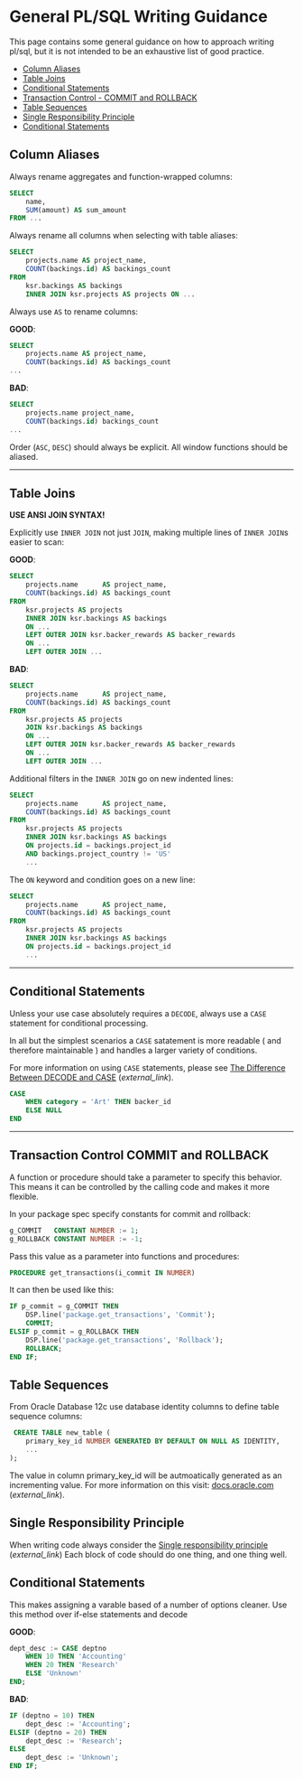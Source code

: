 # General PL/SQL Writing Guidance

This page contains some general guidance on how to approach writing pl/sql, but it is not intended to be an exhaustive list of good practice.


* [Column Aliases](#column-aliases)
* [Table Joins](#table-joins)
* [Conditional Statements](#conditional-statements)
* [Transaction Control - COMMIT and ROLLBACK](#transaction-control-commit-and-rollback)
* [Table Sequences](#table-sequences)
* [Single Responsibility Principle](single-responsibility-principle)
* [Conditional Statements](#conditional-statements)


## Column Aliases

Always rename aggregates and function-wrapped columns:

```sql
SELECT
    name,
    SUM(amount) AS sum_amount
FROM ...
```

Always rename all columns when selecting with table aliases:

```sql
SELECT
    projects.name AS project_name,
    COUNT(backings.id) AS backings_count
FROM 
    ksr.backings AS backings
    INNER JOIN ksr.projects AS projects ON ...
```

Always use `AS` to rename columns:

__GOOD__:

```sql
SELECT
    projects.name AS project_name,
    COUNT(backings.id) AS backings_count
...
```

__BAD__:

```sql
SELECT
    projects.name project_name,
    COUNT(backings.id) backings_count
...
```

Order (`ASC`, `DESC`) should always be explicit. All window functions should be aliased.

---

## Table Joins

__USE ANSI JOIN SYNTAX!__

Explicitly use `INNER JOIN` not just `JOIN`, making multiple lines of `INNER JOIN`s easier to scan:

__GOOD__:

```sql
SELECT
    projects.name      AS project_name,
    COUNT(backings.id) AS backings_count
FROM 
    ksr.projects AS projects
    INNER JOIN ksr.backings AS backings
    ON ...
    LEFT OUTER JOIN ksr.backer_rewards AS backer_rewards 
    ON ...
    LEFT OUTER JOIN ...
```

__BAD__:

```sql
SELECT
    projects.name      AS project_name,
    COUNT(backings.id) AS backings_count
FROM 
    ksr.projects AS projects
    JOIN ksr.backings AS backings 
    ON ...
    LEFT OUTER JOIN ksr.backer_rewards AS backer_rewards
    ON ...
    LEFT OUTER JOIN ...
```

Additional filters in the `INNER JOIN` go on new indented lines:

```sql
SELECT
    projects.name      AS project_name,
    COUNT(backings.id) AS backings_count
FROM 
    ksr.projects AS projects
    INNER JOIN ksr.backings AS backings
    ON projects.id = backings.project_id
    AND backings.project_country != 'US'
    ...
```

The `ON` keyword and condition goes on a  new line:

```sql
SELECT
    projects.name      AS project_name,
    COUNT(backings.id) AS backings_count
FROM 
    ksr.projects AS projects
    INNER JOIN ksr.backings AS backings 
    ON projects.id = backings.project_id
    ...
```

---

## Conditional Statements

Unless your use case absolutely requires a `DECODE`, always use a `CASE` statement for conditional processing. 

In all but the simplest scenarios a `CASE` satatement is more readable ( and therefore maintainable ) and handles a larger variety of conditions.

For more information on using `CASE` statements, please see [The Difference Between DECODE and CASE](https://www.oratable.com/decode-case-differences/) (*external_link*).


```sql
CASE 
    WHEN category = 'Art' THEN backer_id
    ELSE NULL
END
```

---

## Transaction Control COMMIT and ROLLBACK 

A function or procedure should take a parameter to specify this behavior. This means it can be controlled by the calling code and makes it more flexible.

In your package spec specify constants for commit and rollback:

```sql
g_COMMIT   CONSTANT NUMBER := 1;
g_ROLLBACK CONSTANT NUMBER := -1;
```

Pass this value as a parameter into functions and procedures:

```sql
PROCEDURE get_transactions(i_commit IN NUMBER)
```

It can then be used like this:

```sql
IF p_commit = g_COMMIT THEN
    DSP.line('package.get_transactions', 'Commit');
    COMMIT;
ELSIF p_commit = g_ROLLBACK THEN
    DSP.line('package.get_transactions', 'Rollback');
    ROLLBACK;
END IF;
```

## Table Sequences

From Oracle Database 12c use database identity columns to define table sequence columns:

```sql
 CREATE TABLE new_table (
    primary_key_id NUMBER GENERATED BY DEFAULT ON NULL AS IDENTITY,
    ...
);
```

The value in column primary_key_id will be autmoatically generated as an incrementing value. For more information on this visit: [docs.oracle.com](https://docs.oracle.com/en/database/other-databases/nosql-database/22.1/sqlreferencefornosql/identity-column.html) (*external_link*).


## Single Responsibility Principle

When writing code always consider the [Single responsibility principle](https://en.wikipedia.org/wiki/Single_responsibility_principle) (*external_link*) Each block of code should do one thing, and one thing well.


## Conditional Statements

This makes assigning a varable based of a number of options cleaner. Use this method over if-else statements and decode

__GOOD__:

```sql
dept_desc := CASE deptno
    WHEN 10 THEN 'Accounting'
    WHEN 20 THEN 'Research'
    ELSE 'Unknown'
END;
```

__BAD__:

```sql
IF (deptno = 10) THEN
    dept_desc := 'Accounting';
ELSIF (deptno = 20) THEN
    dept_desc := 'Research';
ELSE
    dept_desc := 'Unknown';
END IF;
```

